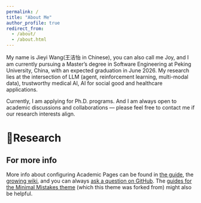 ```yaml
---
permalink: /
title: "About Me"
author_profile: true
redirect_from: 
  - /about/
  - /about.html
---
```


My name is Jieyi Wang(王洁怡 in Chinese), you can also call me Joy, and I am currently pursuing a Master’s degree in Software Engineering at Peking University, China, with an expected graduation in June 2026. My research lies at the intersection of LLM (agent, reinforcement learning, multi-modal data), trustworthy medical AI, AI for social good and healthcare applications.

Currently, I am applying for Ph.D. programs. And I am always open to academic discussions and collaborations — please feel free to contact me if our research interests align.

[//]: # (🔥News)

[//]: # (======)



📖Research
======



For more info
------
More info about configuring Academic Pages can be found in [the guide](https://academicpages.github.io/markdown/), the [growing wiki](https://github.com/academicpages/academicpages.github.io/wiki), and you can always [ask a question on GitHub](https://github.com/academicpages/academicpages.github.io/discussions). The [guides for the Minimal Mistakes theme](https://mmistakes.github.io/minimal-mistakes/docs/configuration/) (which this theme was forked from) might also be helpful.

